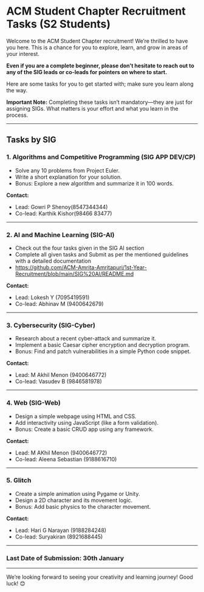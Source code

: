 
# ACM Student Chapter Recruitment Tasks (S2 Students)  

Welcome to the ACM Student Chapter recruitment! We’re thrilled to have you here. This is a chance for you to explore, learn, and grow in areas of your interest.  

**Even if you are a complete beginner, please don’t hesitate to reach out to any of the SIG leads or co-leads for pointers on where to start.**

Here are some tasks for you to get started with; make sure you learn along the way.  

**Important Note:** Completing these tasks isn’t mandatory—they are just for assigning SIGs. What matters is your effort and what you learn in the process.  

---

## Tasks by SIG  

### 1. **Algorithms and Competitive Programming (SIG APP DEV/CP)**  
- Solve any 10 problems from Project Euler.  
- Write a short explanation for your solution.  
- Bonus: Explore a new algorithm and summarize it in 100 words.  

**Contact:**  
- Lead: Gowri P Shenoy(8547344344)
- Co-lead: Karthik Kishor(98466 83477)

---

### 2. **AI and Machine Learning (SIG-AI)**  
- Check out the four tasks given in the SIG AI section
- Complete all given tasks and Submit as per the mentioned guidelines with a detailed documentation
- https://github.com/ACM-Amrita-Amritapuri/1st-Year-Recruitment/blob/main/SIG%20AI/README.md   

**Contact:**  
- Lead: Lokesh Y (7095419591)
- Co-lead: Abhinav M (9400642679)

---

### 3. **Cybersecurity (SIG-Cyber)**  
- Research about a recent cyber-attack and summarize it.  
- Implement a basic Caesar cipher encryption and decryption program.  
- Bonus: Find and patch vulnerabilities in a simple Python code snippet.  

**Contact:**  
- Lead: M Akhil Menon (9400646772)
- Co-lead: Vasudev B (9846581978) 

---

### 4. **Web (SIG-Web)**  
- Design a simple webpage using HTML and CSS.  
- Add interactivity using JavaScript (like a form validation).  
- Bonus: Create a basic CRUD app using any framework.  

**Contact:**  
- Lead: M AKhil Menon (9400646772)  
- Co-lead: Aleena Sebastian (9188616710)  

---


### 5. **Glitch**  
- Create a simple animation using Pygame or Unity.  
- Design a 2D character and its movement logic.  
- Bonus: Add basic physics to the character movement.  

**Contact:**  
- Lead: Hari G Narayan (9188284248)
- Co-lead: Suryakiran (8921688445) 

---
 
### **Last Date of Submission: 30th January**  

---

We’re looking forward to seeing your creativity and learning journey! Good luck! 😊  

